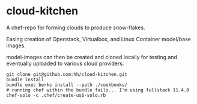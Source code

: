 cloud-kitchen
=============

A chef-repo for forming clouds to produce snow-flakes.

Easing creation of Openstack, Virtualbox, and Linux Container model/base images.

model-images can then be created and cloned locally for testing and eventually uploaded to various cloud providers.

```
git clone git@github.com:hh/cloud-kitchen.git
bundle install 
bundle exec berks install --path ./cookbooks/
# running chef within the bundle fails... I'm using fullstack 11.4.0
chef-solo -c .chef/create-usb-solo.rb
```